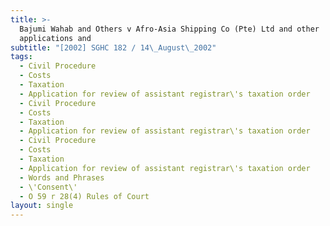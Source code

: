 ```yaml
---
title: >-
  Bajumi Wahab and Others v Afro-Asia Shipping Co (Pte) Ltd and other
  applications and
subtitle: "[2002] SGHC 182 / 14\_August\_2002"
tags:
  - Civil Procedure
  - Costs
  - Taxation
  - Application for review of assistant registrar\'s taxation order
  - Civil Procedure
  - Costs
  - Taxation
  - Application for review of assistant registrar\'s taxation order
  - Civil Procedure
  - Costs
  - Taxation
  - Application for review of assistant registrar\'s taxation order
  - Words and Phrases
  - \'Consent\'
  - O 59 r 28(4) Rules of Court
layout: single
---
```


